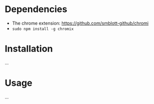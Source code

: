 # Dependencies #
- The chrome extension: https://github.com/smblott-github/chromi
- `sudo npm install -g chromix`

# Installation #
...

# Usage #
...
